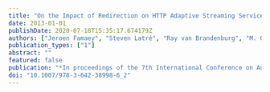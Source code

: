 ```yaml
---
title: "On the Impact of Redirection on HTTP Adaptive Streaming Services over Federated Content Delivery Networks"
date: 2013-01-01
publishDate: 2020-07-18T15:35:17.674179Z
authors: ["Jeroen Famaey", "Steven Latré", "Ray van Brandenburg", "M. Oskar van Deventer", "Filip De Turck"]
publication_types: ["1"]
abstract: ""
featured: false
publication: "*In proceedings of the 7th International Conference on Autonomous Infrastructure*"
doi: "10.1007/978-3-642-38998-6_2"
---
```


